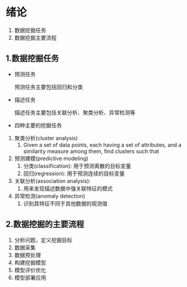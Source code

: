 # 绪论

1. 数据挖掘任务
2. 数据挖掘主要流程

## 1.数据挖掘任务

- 预测任务

   预测任务主要包括回归和分类

- 描述任务

   描述任务主要包括关联分析、聚类分析、异常检测等

- 四种主要的挖掘任务

1. 聚类分析(cluster analysis)
   1. Given a set of data points, each having a set of attributes, and a similarity measure among them, find clusters such that
2. 预测建模(predictive modeling)
   1. 分类(classification): 用于预测离散的目标变量
   2. 回归(regression): 用于预测连续的目标变量
3. 关联分析(association analysis):
   1. 用来发现描述数据中强关联特征的模式
4. 异常检测(anomaly detection)
   1. 识别其特征不同于其他数据的观测值

## 2.数据挖掘的主要流程

1. 分析问题，定义挖掘目标
2. 数据采集
3. 数据预处理
4. 构建挖掘模型
5. 模型评价优化
6. 模型部署应用
